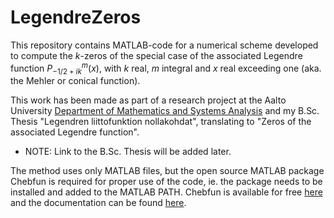 # LegendreZeros

This repository contains MATLAB-code for a numerical scheme developed to compute the $k$-zeros of the special case of the associated Legendre function $P_{-1/2 + ik}^m(x)$, 
with $k$ real, $m$ integral and $x$ real exceeding one (aka. the Mehler or conical function).

This work has been made as part of a research project at the Aalto University [Department of Mathematics and Systems Analysis](http://math.aalto.fi/en/) and 
my B.Sc. Thesis "Legendren liittofunktion nollakohdat", translating to "Zeros of the associated Legendre function".
* NOTE: Link to the B.Sc. Thesis will be added later.

The method uses only MATLAB files, but the open source MATLAB package Chebfun is required for proper use of the code, 
ie. the package needs to be installed and added to the MATLAB PATH. Chebfun is available for free [here](https://www.chebfun.org/) 
and the documentation can be found [here](https://www.chebfun.org/docs/).



